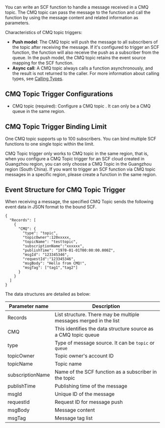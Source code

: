 You can write an SCF function to handle a message received in a CMQ topic. The CMQ topic can pass the message to the function and call the function by using the message content and related information as parameters.

Characteristics of CMQ topic triggers:

- **Push model**: The CMQ topic will push the message to all subscribers of the topic after receiving the message. If it's configured to trigger an SCF function, the function will also receive the push as a subscriber from the queue. In the push model, the CMQ topic retains the event source mapping for the SCF function.
- **Async call**: A CMQ topic always calls a function asynchronously, and the result is not returned to the caller. For more information about calling types, see [Calling Types](https://intl.cloud.tencent.com/document/product/583/9694#.E8.B0.83.E7.94.A8.E7.B1.BB.E5.9E.8B).

## CMQ Topic Trigger Configurations

- CMQ topic (required): Configure a CMQ topic . It can only be a CMQ queue in the same region.

## CMQ Topic Trigger Binding Limit

One CMQ topic supports up to 100 subscribers. You can bind multiple SCF functions to one single topic within the limit.

CMQ Topic trigger only works to CMQ topic in the same region, that is, when you configure a CMQ Topic trigger for an SCF cloud created in Guangzhou region, you can only choose a CMQ Topic in the Guangzhou region (South China). If you want to trigger an SCF function via CMQ topic messages in a specific region, please create a function in the same region.

## Event Structure for CMQ Topic Trigger
When receiving a message, the specified CMQ Topic sends the following event data in JSON format to the bound SCF.

```
{
  "Records": [
    {
      "CMQ": {
        "type": "topic",
        "topicOwner":120xxxxx,
        "topicName": "testtopic",
        "subscriptionName":"xxxxxx",
        "publishTime": "1970-01-01T00:00:00.000Z",
        "msgId": "123345346",
        "requestId":"123345346",
        "msgBody": "Hello from CMQ!",
        "msgTag": ["tag1","tag2"]
      }
    }
  ]
}
```

The data structures are detailed as below:

| Parameter name| Description |
| ---------- | --- |
| Records | List structure. There may be multiple messages merged in the list |
| CMQ | This identifies the data structure source as a CMQ topic queue |
| type | Type of message source. It can be `topic` or `queue` |
| topicOwner | Topic owner's account ID |
| topicName | Topic name |
| subscriptionName | Name of the SCF function as a subscriber in the topic |
| publishTime | Publishing time of the message |
| msgId | Unique ID of the message |
| requestId | Request ID for message push |
| msgBody | Message content |
| msgTag | Message tag list |
